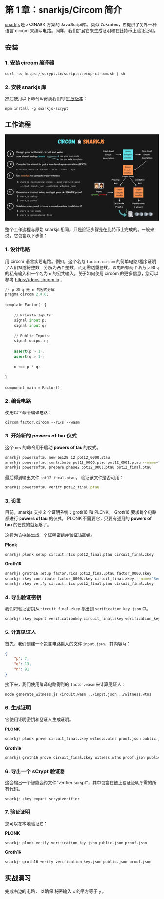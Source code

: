 # 第 1 章：snarkjs/Circom 简介

[snarkjs](https://docs.iden3.io/circom-snarkjs/) 是 zkSNARK 方案的 JavaScript库。类似 Zokrates，它提供了另外一种语言 circom 来编写电路。同样，我们扩展它来生成证明和在比特币上验证证明。
## 安装


### 1. 安装 circom 编译器 


```
curl -Ls https://scrypt.io/scripts/setup-circom.sh | sh
```


### 2. 安装 snarkjs 库 

然后使用以下命令从安装我们的 [扩展版本](https://github.com/sCrypt-Inc/snarkjs)：

```
npm install -g snarkjs-scrypt
```


## 工作流程

<img src="https://github.com/sCrypt-Inc/image-hosting/blob/master/learn-scrypt-courses/course-02/15.png?raw=true" width="600">


整个工作流程与原始 snarkjs 相同，只是验证步骤是在比特币上完成的。一般来说，它包含以下步骤：

### 1. 设计电路

用 circom 语言实现电路。例如，这个名为 `factor.circom` 的简单电路/程序证明了人们知道将整数 `n` 分解为两个整数，而无需透露整数。该电路有两个名为 `p` 和 `q` 的私有输入和一个名为 `n` 的公共输入。关于如何使用 circom 的更多信息，您可以参考 https://docs.circom.io 。

```python
// p 和 q 是 n 的因式分解
pragma circom 2.0.0;

template Factor() {

    // Private Inputs:
    signal input p;
    signal input q;

    // Public Inputs:
    signal output n;

    assert(p > 1);
    assert(q > 1);

    n <== p * q;

}

component main = Factor();
```

### 2. 编译电路

使用以下命令编译电路：

```
circom factor.circom --r1cs --wasm
```

### 3. 开始新的 **powers of tau** 仪式

这个 `new` 的命令用于启动 **powers of tau** 的仪式。

```bash
snarkjs powersoftau new bn128 12 pot12_0000.ptau
snarkjs powersoftau contribute pot12_0000.ptau pot12_0001.ptau --name="First contribution" -e="$(openssl rand -base64 20)"
snarkjs powersoftau prepare phase2 pot12_0001.ptau pot12_final.ptau
```

最后得到输出文件 `pot12_final.ptau`。 验证该文件是否可用：

```js
snarkjs powersoftau verify pot12_final.ptau
```


### 3. 设置


目前，snarkjs 支持 2 个证明系统：groth16 和 PLONK。
Groth16 要求每个电路都进行 **powers of tau** 的仪式。 PLONK 不需要它，只要有通用的 **powers of tau** 的仪式的就足够了。

这将为该电路生成一个证明密钥并验证该密钥。

**Plonk**

```bash
snarkjs plonk setup circuit.r1cs pot12_final.ptau circuit_final.zkey
```

**Groth16**

```bash
snarkjs groth16 setup factor.r1cs pot12_final.ptau factor_0000.zkey
snarkjs zkey contribute factor_0000.zkey circuit_final.zkey --name="Second contribution" -e="$(openssl rand -base64 20)"
snarkjs zkey verify circuit.r1cs pot12_final.ptau circuit_final.zkey
```


### 4. 导出验证密钥

我们将验证密钥从 `circuit_final.zkey` 导出到 `verification_key.json` 中。

```bash
snarkjs zkey export verificationkey circuit_final.zkey verification_key.json
```


### 5. 计算见证人

首先，我们创建一个包含电路输入的文件 `input.json`，其内容为：

```json
{
    "p": 7,
    "q": 13,
    "n": 91
}
```

接下来，我们使用编译电路得到的 `factor.wasm` 来计算见证人：

```bash
node generate_witness.js circuit.wasm ../input.json ../witness.wtns
```

### 6. 生成证明

它使用证明密钥和见证人生成证明。


**PLONK**

```bash
snarkjs plonk prove circuit_final.zkey witness.wtns proof.json public.json
```

**Groth16**

```bash
snarkjs groth16 prove circuit_final.zkey witness.wtns proof.json public.json
```

### 6. 导出一个 sCrypt 验证器

这会输出一个智能合约文件“verifier.scrypt”，其中包含在链上验证证明所需的所有代码。

```
snarkjs zkey export scryptverifier
```

### 7. 验证证明

您可以在本地验证它：

**PLONK**

```bash
snarkjs plonk verify verification_key.json public.json proof.json
```

**Groth16**

```bash
snarkjs groth16 verify verification_key.json public.json proof.json
```


## 实战演习

完成右边的电路， 以确保 秘密输入 `x` 的平方等于 `y` 。